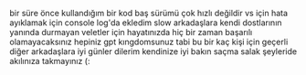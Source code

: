 bir süre önce kullandığım bir kod baş sürümü çok hızlı değildir vs için hata ayıklamak için console log'da ekledim slow arkadaşlara kendi dostlarının yanında durmayan veletler için
hayatınızda hiç bir zaman başarılı olamayacaksınız hepiniz gpt kıngdomsunuz tabi bu bir kaç kişi için geçerli diğer arkadaşlara iyi günler dilerim kendinize iyi bakın
saçma salak şeyleride akılınıza takmayınız (:
